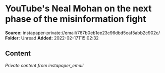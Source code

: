 # YouTube's Neal Mohan on the next phase of the misinformation fight

**Source:** instapaper-private://email/767b0eb1ee23c96dbd5caf5abb2c902c/
**Folder:** Unread
**Added:** 2022-02-17T15:02:32




## Content
*Private content from instapaper_email*
